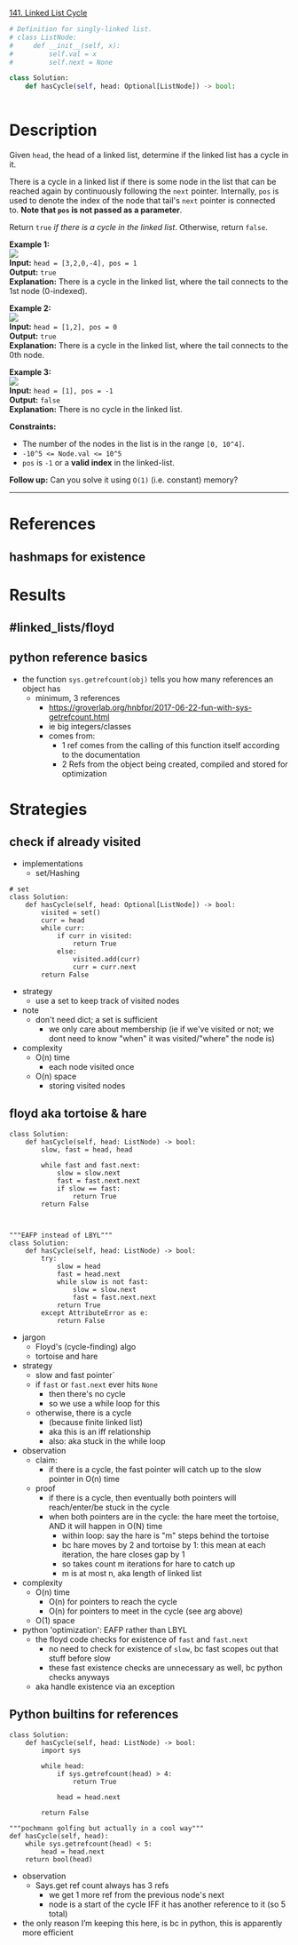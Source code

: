 [141. Linked List Cycle](https://leetcode.com/problems/linked-list-cycle/)

```python
# Definition for singly-linked list.
# class ListNode:
#     def __init__(self, x):
#         self.val = x
#         self.next = None

class Solution:
    def hasCycle(self, head: Optional[ListNode]) -> bool:
        
```

# Description
Given `head`, the head of a linked list, determine if the linked list has a cycle in it.

There is a cycle in a linked list if there is some node in the list that can be reached again by continuously following the `next` pointer. Internally, `pos` is used to denote the index of the node that tail's `next` pointer is connected to. **Note that `pos` is not passed as a parameter**.

Return `true` _if there is a cycle in the linked list_. Otherwise, return `false`.

**Example 1:**  
![](../!assets/attachments/Pasted%20image%2020240224215828.png)  
**Input:** `head = [3,2,0,-4], pos = 1`  
**Output:** `true`  
**Explanation:** There is a cycle in the linked list, where the tail connects to the 1st node (0-indexed).  

**Example 2:**  
![](../!assets/attachments/Pasted%20image%2020240224215833.png)  
**Input:** `head = [1,2], pos = 0`  
**Output:** `true`  
**Explanation:** There is a cycle in the linked list, where the tail connects to the 0th node.  

**Example 3:**  
![](../!assets/attachments/Pasted%20image%2020240224215848.png)  
**Input:** `head = [1], pos = -1`  
**Output:** `false`  
**Explanation:** There is no cycle in the linked list.  

**Constraints:**
- The number of the nodes in the list is in the range `[0, 10^4]`.
- `-10^5 <= Node.val <= 10^5`
- `pos` is `-1` or a **valid index** in the linked-list.

**Follow up:** Can you solve it using `O(1)` (i.e. constant) memory?

---

# References
## hashmaps for existence


# Results

## #linked_lists/floyd 


## python reference basics

- the function `sys.getrefcount(obj)` tells you how many references an object has
	- minimum, 3 references 
		- https://groverlab.org/hnbfpr/2017-06-22-fun-with-sys-getrefcount.html
		- ie big integers/classes
		- comes from:
			- 1 ref comes from the calling of this function itself according to the documentation
			- 2 Refs from the object being created, compiled and stored for optimization



# Strategies
## check if already visited
- implementations
	- set/Hashing
```
# set
class Solution:
    def hasCycle(self, head: Optional[ListNode]) -> bool:
	    visited = set()
	    curr = head
	    while curr:
		    if curr in visited:
			    return True
			else:
				visited.add(curr)
				curr = curr.next
		return False		    
```

- strategy
	- use a set to keep track of visited nodes
- note
	- don't need dict; a set is sufficient
		- we only care about membership (ie if we've visited or not; we dont need to know "when" it was visited/"where" the node is)
- complexity
	- O(n) time
		- each node visited once
	- O(n) space
		- storing visited nodes


## floyd aka tortoise & hare
```
class Solution:
    def hasCycle(self, head: ListNode) -> bool:
        slow, fast = head, head

        while fast and fast.next:
            slow = slow.next
            fast = fast.next.next
            if slow == fast:
                return True
        return False



"""EAFP instead of LBYL"""
class Solution:
    def hasCycle(self, head: ListNode) -> bool:
	    try:
		    slow = head
		    fast = head.next
			while slow is not fast:
				slow = slow.next
				fast = fast.next.next
			return True
		except AttributeError as e:
			return False
```

- jargon
	- Floyd's (cycle-finding) algo
	- tortoise and hare
- strategy
	- slow and fast pointer`
	- if `fast` or `fast.next` ever hits `None`
		- then there's no cycle
		- so we use a while loop for this
	- otherwise, there is a cycle
		- (because finite linked list)
		- aka this is an iff relationship
		- also: aka stuck in the while loop
- observation
	- claim: 
		- if there is a cycle, the fast pointer will catch up to the slow pointer in O(n) time
	- proof
		- if there is a cycle, then eventually both pointers will reach/enter/be stuck in the cycle
		- when both pointers are in the cycle: the hare meet the tortoise, AND it will happen in O(N) time
			- within loop: say the hare is "m" steps behind the tortoise
			- bc hare moves by 2 and tortoise by 1: this mean at each iteration, the hare closes gap by 1
			- so takes count m iterations for hare to catch up
			- m is at most n, aka length of linked list
- complexity
	- O(n) time
		- O(n) for pointers to reach the cycle
		- O(n) for pointers to meet in the cycle (see arg above)
	- O(1) space
- python 'optimization': EAFP rather than LBYL
	- the floyd code checks for existence of `fast` and `fast.next`
		- no need to check for existence of `slow`, bc fast scopes out that stuff before slow
		- these fast existence checks are unnecessary as well, bc python checks anyways
	- aka handle existence via an exception



## Python builtins for references
```
class Solution:
    def hasCycle(self, head: ListNode) -> bool:
	    import sys

	    while head:
		    if sys.getrefcount(head) > 4:
			    return True

		    head = head.next

	    return False

"""pochmann golfing but actually in a cool way"""
def hasCycle(self, head):
    while sys.getrefcount(head) < 5:
        head = head.next
    return bool(head)
```
- observation
	- Says.get ref count always has 3 refs
		- we get 1 more ref from the previous node's next
		- node is a start of the cycle IFF it has another reference to it (so 5 total)
- the only reason I’m keeping this here, is bc in python, this is apparently more efficient
